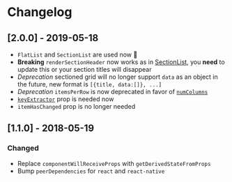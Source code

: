 # Changelog

## [2.0.0] - 2019-05-18

- `FlatList` and `SectionList` are used now 🎉
- **Breaking** `renderSectionHeader` now works as in [SectionList](https://facebook.github.io/react-native/docs/sectionlist#rendersectionheader), you **need** to update this or your section titles will disappear
- _Deprecation_ sectioned grid will no longer support `data` as an object in the future, new format is `[{title, data:[]}, ...]`
- _Deprecation_ `itemsPerRow` is now deprecated in favor of [`numColumns`](https://facebook.github.io/react-native/docs/flatlist#numcolumns)
- [`keyExtractor`](https://facebook.github.io/react-native/docs/sectionlist#keyextractor) prop is needed now
- `itemHasChanged` prop is no longer needed

## [1.1.0] - 2018-05-19

### Changed

- Replace `componentWillReceiveProps` with `getDerivedStateFromProps`
- Bump `peerDependencies` for `react` and `react-native`
